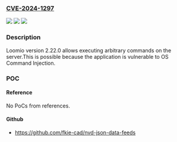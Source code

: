 ### [CVE-2024-1297](https://cve.mitre.org/cgi-bin/cvename.cgi?name=CVE-2024-1297)
![](https://img.shields.io/static/v1?label=Product&message=Loomio&color=blue)
![](https://img.shields.io/static/v1?label=Version&message=%3D%202.22.0%20&color=brighgreen)
![](https://img.shields.io/static/v1?label=Vulnerability&message=CWE-94%20Improper%20Control%20of%20Generation%20of%20Code%20('Code%20Injection')&color=brighgreen)

### Description

Loomio version 2.22.0 allows executing arbitrary commands on the server.This is possible because the application is vulnerable to OS Command Injection.

### POC

#### Reference
No PoCs from references.

#### Github
- https://github.com/fkie-cad/nvd-json-data-feeds

